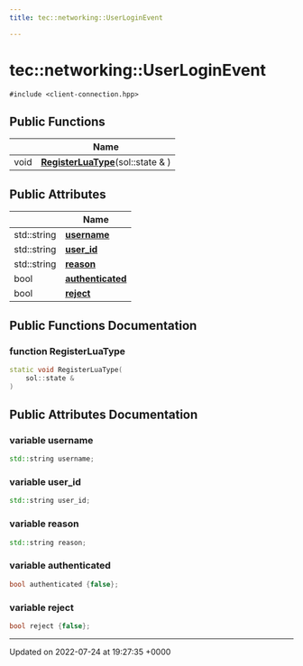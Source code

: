 ```yaml
---
title: tec::networking::UserLoginEvent

---
```


# tec::networking::UserLoginEvent






`#include <client-connection.hpp>`

## Public Functions

|                | Name           |
| -------------- | -------------- |
| void | **[RegisterLuaType](/engine/Classes/structtec_1_1networking_1_1_user_login_event/#function-registerluatype)**(sol::state & ) |

## Public Attributes

|                | Name           |
| -------------- | -------------- |
| std::string | **[username](/engine/Classes/structtec_1_1networking_1_1_user_login_event/#variable-username)**  |
| std::string | **[user_id](/engine/Classes/structtec_1_1networking_1_1_user_login_event/#variable-user-id)**  |
| std::string | **[reason](/engine/Classes/structtec_1_1networking_1_1_user_login_event/#variable-reason)**  |
| bool | **[authenticated](/engine/Classes/structtec_1_1networking_1_1_user_login_event/#variable-authenticated)**  |
| bool | **[reject](/engine/Classes/structtec_1_1networking_1_1_user_login_event/#variable-reject)**  |

## Public Functions Documentation

### function RegisterLuaType

```cpp
static void RegisterLuaType(
    sol::state & 
)
```


## Public Attributes Documentation

### variable username

```cpp
std::string username;
```


### variable user_id

```cpp
std::string user_id;
```


### variable reason

```cpp
std::string reason;
```


### variable authenticated

```cpp
bool authenticated {false};
```


### variable reject

```cpp
bool reject {false};
```


-------------------------------

Updated on 2022-07-24 at 19:27:35 +0000